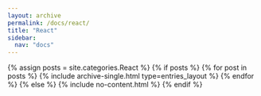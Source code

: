 ```yaml
---
layout: archive
permalink: /docs/react/
title: "React"
sidebar:
  nav: "docs"
---
```


{% assign posts = site.categories.React %}
{% if posts %}
  {% for post in posts %}
    {% include archive-single.html type=entries_layout %}
  {% endfor %}
{% else %}
  {% include no-content.html %}
{% endif %}
